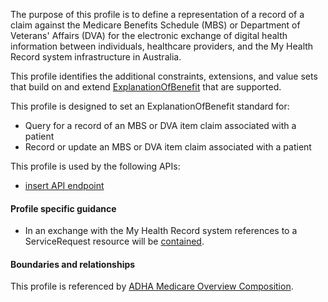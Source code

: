 The purpose of this profile is to define a representation of a record of a claim against the Medicare Benefits Schedule (MBS) or Department of Veterans' Affairs (DVA) for the electronic exchange of digital health information between individuals, healthcare providers, and the My Health Record system infrastructure in Australia.

This profile identifies the additional constraints, extensions, and value sets that build on and extend [ExplanationOfBenefit](http://hl7.org/fhir/R4/explanationofbenefit.html) that are supported. 

This profile is designed to set an ExplanationOfBenefit standard for:
* Query for a record of an MBS or DVA item claim associated with a patient
* Record or update an MBS or DVA item claim associated with a patient

This profile is used by the following APIs:
* [insert API endpoint](StructureDefinition-TBD-1.html)


#### Profile specific guidance
- In an exchange with the My Health Record system references to a ServiceRequest resource will be [contained](http://hl7.org/fhir/R4/references.html#contained).


#### Boundaries and relationships
This profile is referenced by 
[ADHA Medicare Overview Composition](StructureDefinition-dh-composition-mov-1.html).

